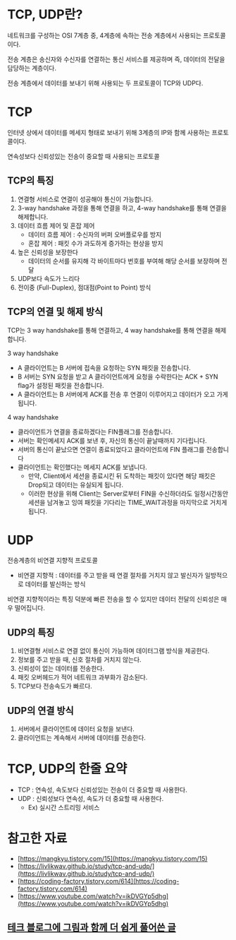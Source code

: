 # TCP, UDP란?

네트워크를 구성하는 OSI 7계층 중, 4계층에 속하는 전송 계층에서 사용되는 프로토콜이다.

전송 계층은 송신자와 수신자를 연결하는 통신 서비스를 제공하며 즉, 데이터의 전달을 담당하는 계층이다.

전송 계층에서 데이터를 보내기 위해 사용되는 두 프로토콜이 TCP와 UDP다.

# TCP

인터넷 상에서 데이터를 메세지 형태로 보내기 위해 3계층의 IP와 함께 사용하는 프로토콜이다.

연속성보다 신뢰성있는 전송이 중요할 때 사용되는 프로토콜

## TCP의 특징

1. 연결형 서비스로 연결이 성공해야 통신이 가능합니다.
2. 3-way handshake 과정을 통해 연결을 하고, 4-way handshake를 통해 연결을 해제합니다.
3. 데이터 흐름 제어 및 혼잡 제어
   - 데이터 흐름 제어 : 수신자의 버퍼 오버플로우를 방지
   - 혼잡 제어 : 패킷 수가 과도하게 증가하는 현상을 방지
4. 높은 신뢰성을 보장한다
   - 데이터의 순서를 유지해 각 바이트마다 번호를 부여해 해당 순서를 보장하며 전달
5. UDP보다 속도가 느리다
6. 전이중 (Full-Duplex), 점대점(Point to Point) 방식

## TCP의 연결 및 해제 방식

TCP는 3 way handshake를 통해 연결하고, 4 way handshake를 통해 연결을 해제합니다.

3 way handshake

- A 클라이언트는 B 서버에 접속을 요청하는 SYN 패킷을 전송합니다.
- B 서버는 SYN 요청을 받고 A 클라이언트에게 요청을 수락한다는 ACK + SYN flag가 설정된 패킷을 전송합니다.
- A 클라이언트는 B 서버에게 ACK를 전송 후 연결이 이루어지고 데이터가 오고 가게 됩니다.

4 way handshake

- 클라이언트가 연결을 종료하겠다는 FIN플래그를 전송합니다.
- 서버는 확인메세지 ACK를 보낸 후, 자신의 통신이 끝날때까지 기다립니다.
- 서버의 통신이 끝났으면 연결이 종료되었다고 클라이언트에 FIN 플래그를 전송합니다
- 클라이언트는 확인했다는 메세지 ACK를 보냅니다.
  - 만약, Client에서 세션을 종료시킨 뒤 도착하는 패킷이 있다면 해당 패킷은 Drop되고 데이터는 유실되게 됩니다.
  - 이러한 현상을 위해 Client는 Server로부터 FIN을 수신하더라도 일정시간동안 세션을 남겨놓고 잉여 패킷을 기다리는 TIME_WAIT과정을 마지막으로 거치게 됩니다.

# UDP

전송계층의 비연결 지향적 프로토콜

- 비연결 지향적 : 데이터를 주고 받을 때 연결 절차를 거치지 않고 발신자가 일방적으로 데이터를 발신하는 방식

비연결 지향적이라는 특징 덕분에 빠른 전송을 할 수 있지만 데이터 전달의 신뢰성은 매우 떨어집니다.

## UDP의 특징

1. 비연결형 서비스로 연결 없이 통신이 가능하며 데이터그램 방식을 제공한다.
2. 정보를 주고 받을 때, 신호 절차를 거치지 않는다.
3. 신뢰성이 없는 데이터를 전송한다.
4. 패킷 오버헤드가 적어 네트워크 과부화가 감소된다.
5. TCP보다 전송속도가 빠르다.

## UDP의 연결 방식

1. 서버에서 클라이언트에 데이터 요청을 보낸다.
2. 클라이언트는 계속해서 서버에 데이터를 전송한다.

# TCP, UDP의 한줄 요약

- TCP : 연속성, 속도보다 신뢰성있는 전송이 더 중요할 때 사용한다.
- UDP : 신뢰성보다 연속성, 속도가 더 중요할 때 사용한다.
  - Ex) 실시간 스트리밍 서비스

# 참고한 자료

- [https://mangkyu.tistory.com/15](https://mangkyu.tistory.com/15)
- [https://livlikwav.github.io/study/tcp-and-udp/](https://livlikwav.github.io/study/tcp-and-udp/)
- [https://coding-factory.tistory.com/614](https://coding-factory.tistory.com/614)
- [https://www.youtube.com/watch?v=ikDVGYp5dhg](https://www.youtube.com/watch?v=ikDVGYp5dhg)

## [테크 블로그에 그림과 함께 더 쉽게 풀어쓴 글](https://velog.io/@tnehd1998/TCP-vs-UDP)
